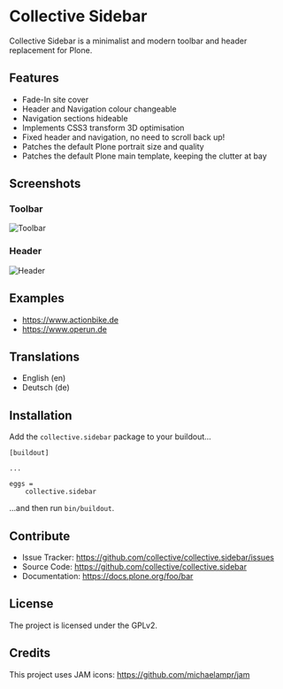 # Collective Sidebar

Collective Sidebar is a minimalist and modern toolbar and header replacement for Plone.

## Features

* Fade-In site cover
* Header and Navigation colour changeable
* Navigation sections hideable
* Implements CSS3 transform 3D optimisation
* Fixed header and navigation, no need to scroll back up!
* Patches the default Plone portrait size and quality
* Patches the default Plone main template, keeping the clutter at bay

## Screenshots

### Toolbar

![Toolbar](http://i.imgur.com/OZplA80.png)

### Header

![Header](http://i.imgur.com/Vr7bVUy.png)

## Examples

- https://www.actionbike.de
- https://www.operun.de

## Translations

* English (en)
* Deutsch (de)

## Installation

Add the `collective.sidebar` package to your buildout...

    [buildout]

    ...

    eggs =
        collective.sidebar


...and then run ``bin/buildout``.

## Contribute

* Issue Tracker: https://github.com/collective/collective.sidebar/issues
* Source Code: https://github.com/collective/collective.sidebar
* Documentation: https://docs.plone.org/foo/bar

## License

The project is licensed under the GPLv2.

## Credits

This project uses JAM icons: https://github.com/michaelampr/jam
